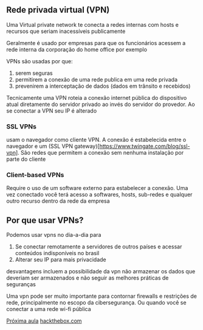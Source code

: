 ## Rede privada virtual (VPN)

Uma Virtual private network te conecta a redes internas com hosts e recursos que seriam inacessíveis publicamente

Geralmente é usado por empresas para que os funcionários acessem a rede interna da corporação do home office por exemplo

VPNs são usadas por que: 
1. serem seguras
2. permitirem a conexão de uma rede publica em uma rede privada
3. prevenirem a interceptação de dados (dados em trânsito e recebidos)

Tecnicamente uma VPN roteia a conexão internet pública do dispositivo atual diretamente do servidor privado ao invés do servidor do provedor. Ao se conectar a VPN seu IP é alterado

### SSL VPNs

usam o navegador como cliente VPN. A conexão é estabelecida entre o navegador e um (SSL VPN gateway)[https://www.twingate.com/blog/ssl-vpn]. São redes que permitem a conexão sem nenhuma instalação por parte do cliente

### Client-based VPNs

Require o uso de um software externo para estabelecer a conexão. Uma vez conectado você terá acesso a softwares, hosts, sub-redes e qualquer outro recurso dentro da rede da empresa

## Por que usar VPNs?

Podemos usar vpns no dia-a-dia para

1. Se conectar remotamente a servidores de outros países e acessar conteúdos indisponíveis no brasil
2. Alterar seu IP para mais privacidade

desvantagens incluem a possibilidade da vpn não armazenar os dados que deveriam ser armazenados e não seguir as melhores práticas de seguranças

Uma vpn pode ser muito importante para contornar firewalls e restrições de rede, principalmente no escopo da cibersegurança. Ou quando você se conectar a uma rede wi-fi pública

[Próxima aula](4_termos-comuns.md)
[hackthebox.com](../../README.md)
